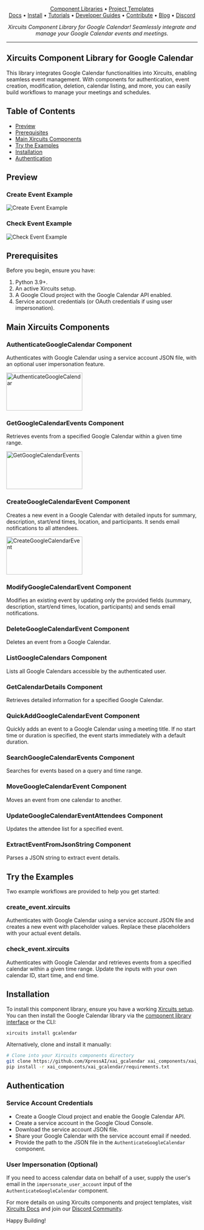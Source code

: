 <p align="center">
  <a href="https://github.com/XpressAI/xircuits/tree/master/xai_components#xircuits-component-library-list">Component Libraries</a> •
  <a href="https://github.com/XpressAI/xircuits/tree/master/project-templates#xircuits-project-templates-list">Project Templates</a>
  <br>
  <a href="https://xircuits.io/">Docs</a> •
  <a href="https://xircuits.io/docs/Installation">Install</a> •
  <a href="https://xircuits.io/docs/category/tutorials">Tutorials</a> •
  <a href="https://xircuits.io/docs/category/developer-guide">Developer Guides</a> •
  <a href="https://github.com/XpressAI/xircuits/blob/master/CONTRIBUTING.md">Contribute</a> •
  <a href="https://www.xpress.ai/blog/">Blog</a> •
  <a href="https://discord.com/invite/vgEg2ZtxCw">Discord</a>
</p>

<p align="center"><i>Xircuits Component Library for Google Calendar! Seamlessly integrate and manage your Google Calendar events and meetings.</i></p>

---

## Xircuits Component Library for Google Calendar

This library integrates Google Calendar functionalities into Xircuits, enabling seamless event management. With components for authentication, event creation, modification, deletion, calendar listing, and more, you can easily build workflows to manage your meetings and schedules.

## Table of Contents

- [Preview](#preview)
- [Prerequisites](#prerequisites)
- [Main Xircuits Components](#main-xircuits-components)
- [Try the Examples](#try-the-examples)
- [Installation](#installation)
- [Authentication](#authentication)

## Preview

### Create Event Example

<img src="https://github.com/user-attachments/assets/placeholder_create_event" alt="Create Event Example" />

### Check Event Example

<img src="https://github.com/user-attachments/assets/placeholder_check_event" alt="Check Event Example" />

## Prerequisites

Before you begin, ensure you have:

1. Python 3.9+.
2. An active Xircuits setup.
3. A Google Cloud project with the Google Calendar API enabled.
4. Service account credentials (or OAuth credentials if using user impersonation).

## Main Xircuits Components

### AuthenticateGoogleCalendar Component
Authenticates with Google Calendar using a service account JSON file, with an optional user impersonation feature.

<img src="https://github.com/user-attachments/assets/placeholder_authenticate" alt="AuthenticateGoogleCalendar" width="200" height="100" />

### GetGoogleCalendarEvents Component
Retrieves events from a specified Google Calendar within a given time range.

<img src="https://github.com/user-attachments/assets/placeholder_get_events" alt="GetGoogleCalendarEvents" width="200" height="100" />

### CreateGoogleCalendarEvent Component
Creates a new event in a Google Calendar with detailed inputs for summary, description, start/end times, location, and participants. It sends email notifications to all attendees.

<img src="https://github.com/user-attachments/assets/placeholder_create_event" alt="CreateGoogleCalendarEvent" width="200" height="100" />

### ModifyGoogleCalendarEvent Component
Modifies an existing event by updating only the provided fields (summary, description, start/end times, location, participants) and sends email notifications.

### DeleteGoogleCalendarEvent Component
Deletes an event from a Google Calendar.

### ListGoogleCalendars Component
Lists all Google Calendars accessible by the authenticated user.

### GetCalendarDetails Component
Retrieves detailed information for a specified Google Calendar.

### QuickAddGoogleCalendarEvent Component
Quickly adds an event to a Google Calendar using a meeting title. If no start time or duration is specified, the event starts immediately with a default duration.

### SearchGoogleCalendarEvents Component
Searches for events based on a query and time range.

### MoveGoogleCalendarEvent Component
Moves an event from one calendar to another.

### UpdateGoogleCalendarEventAttendees Component
Updates the attendee list for a specified event.

### ExtractEventFromJsonString Component
Parses a JSON string to extract event details.

## Try the Examples

Two example workflows are provided to help you get started:

### create_event.xircuits
Authenticates with Google Calendar using a service account JSON file and creates a new event with placeholder values. Replace these placeholders with your actual event details.

### check_event.xircuits
Authenticates with Google Calendar and retrieves events from a specified calendar within a given time range. Update the inputs with your own calendar ID, start time, and end time.

## Installation

To install this component library, ensure you have a working [Xircuits setup](https://xircuits.io/docs/main/Installation). You can then install the Google Calendar library via the [component library interface](https://xircuits.io/docs/component-library/installation#installation-using-the-xircuits-library-interface) or the CLI:

```bash
xircuits install gcalendar
```
Alternatively, clone and install it manually:

```bash
# Clone into your Xircuits components directory
git clone https://github.com/XpressAI/xai_gcalendar xai_components/xai_gcalendar
pip install -r xai_components/xai_gcalendar/requirements.txt
```

## Authentication

### Service Account Credentials
- Create a Google Cloud project and enable the Google Calendar API.
- Create a service account in the Google Cloud Console.
- Download the service account JSON file.
- Share your Google Calendar with the service account email if needed.
- Provide the path to the JSON file in the `AuthenticateGoogleCalendar` component.

### User Impersonation (Optional)
If you need to access calendar data on behalf of a user, supply the user's email in the `impersonate_user_account` input of the `AuthenticateGoogleCalendar` component.

For more details on using Xircuits components and project templates, visit [Xircuits Docs](https://xircuits.io/docs) and join our [Discord Community](https://discord.com/invite/vgEg2ZtxCw).

Happy Building!
